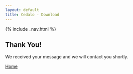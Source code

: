 ```yaml
---
layout: default
title: Cedalo - Download
---
```


<section id="banner" class="banner" role="banner">
    {% include _nav.html %}      
    <div class="container text-center">
        <div class="row flex-start" class="align-items: flex-start;">
            <div class="col-md-12 col-sm-12">
                <div class="banner-spacer">
                </div>
            </div>
        </div>
    </div>
</section><!-- banner -->

<section id="banner" class="downloadpage" role="banner">     
    <div class="container">
        <div class="row flex-start" class="align-items: flex-start;">
            <div class="downloadpage-box text-center">
                <div class="col-md-8 col-sm-8 col-md-offset-2 col-sm-offset-2">            
                    <h2 class="section-header">Thank You!</h2>
                    <p>We received your message and we will contact you shortly.</p>
                    <p><a href='https://cedalo.com/index.html#banner' class='btn btn-large'>Home</a></p> 
                </div>         
            </div>
        </div>
    </div>
</section><!-- banner -->





